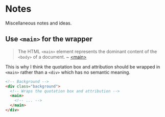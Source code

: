 # Notes

Miscellaneous notes and ideas.

## Use `<main>` for the wrapper

> The HTML `<main>` element represents the dominant content of the `<body>` of
a document. ~ [&lt;main&gt;](https://developer.mozilla.org/en-US/docs/Web/HTML/Element/main)

This is why I think the quotation box and attribution should be wrapped in
`<main>` rather than a `<div>` which has no semantic meaning.

```html
<!-- Background -->
<div class="background">
  <!-- Wraps the quotation box and attribution -->
  <main>
    <!-- ... -->
  </main>
</div>
```
